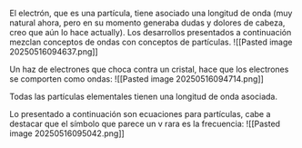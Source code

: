 El electrón, que es una partícula, tiene asociado una longitud de onda (muy natural ahora, pero en su momento generaba dudas y dolores de cabeza, creo que aún lo hace actually). Los desarrollos presentados a continuación mezclan conceptos de ondas con conceptos de partículas.
![[Pasted image 20250516094637.png]]

Un haz de electrones que choca contra un cristal, hace que los electrones se comporten como ondas:
![[Pasted image 20250516094714.png]]

Todas las partículas elementales tienen una longitud de onda asociada.

Lo presentado a continuación son ecuaciones para partículas, cabe a destacar que el símbolo que parece un v rara es la frecuencia:
![[Pasted image 20250516095042.png]]

